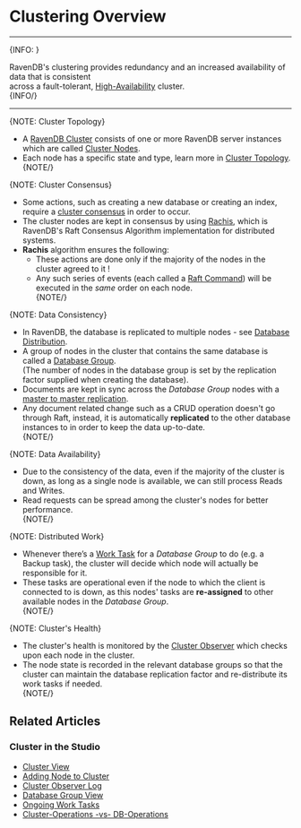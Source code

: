 ﻿# Clustering Overview
---

{INFO: }

RavenDB's clustering provides redundancy and an increased availability of data that is consistent  
across a fault-tolerant, [High-Availability](https://en.wikipedia.org/wiki/High-availability_cluster) cluster.  
{INFO/}

---

{NOTE: Cluster Topology}

* A [RavenDB Cluster](../../glossary/ravendb-cluster) consists of one or more RavenDB server instances which are called [Cluster Nodes](../../glossary/cluster-node).  
* Each node has a specific state and type, learn more in [Cluster Topology](../../server/clustering/rachis/cluster-topology).  
{NOTE/}

{NOTE: Cluster Consensus}

* Some actions, such as creating a new database or creating an index, require a [cluster consensus](../../server/clustering/rachis/consensus-operations) in order to occur.  
* The cluster nodes are kept in consensus by using [Rachis](../../server/clustering/rachis/what-is-rachis), 
  which is RavenDB's Raft Consensus Algorithm implementation for distributed systems.  
* **Rachis** algorithm ensures the following:  
  * These actions are done only if the majority of the nodes in the cluster agreed to it !  
  * Any such series of events (each called a [Raft Command](../../glossary/raft-command)) will be executed in the _same_ order on each node.  
{NOTE/}

{NOTE: Data Consistency}

* In RavenDB, the database is replicated to multiple nodes - see [Database Distribution](../../server/clustering/distribution/distributed-database).  
* A group of nodes in the cluster that contains the same database is called a [Database Group](../../studio/database/settings/manage-database-group).  
  (The number of nodes in the database group is set by the replication factor supplied when creating the database).  
* Documents are kept in sync across the _Database Group_ nodes with a [master to master replication](../../server/clustering/replication/replication).  
* Any document related change such as a CRUD operation doesn't go through Raft, 
  instead, it is automatically **replicated** to the other database instances to in order to keep the data up-to-date.  
{NOTE/}

{NOTE: Data Availability}

* Due to the consistency of the data, even if the majority of the cluster is down, as long as a single node is available, we can still process Reads and Writes.
* Read requests can be spread among the cluster's nodes for better performance.  
{NOTE/}

{NOTE: Distributed Work}

* Whenever there’s a [Work Task](../../server/clustering/distribution/highly-available-tasks) for a _Database Group_ to do (e.g. a Backup task), 
  the cluster will decide which node will actually be responsible for it.  
* These tasks are operational even if the node to which the client is connected to is down, as this nodes' tasks are **re-assigned** to other available nodes in the _Database Group_.  
{NOTE/}

{NOTE: Cluster's Health}

* The cluster's health is monitored by the [Cluster Observer](../../server/clustering/distribution/cluster-observer) which checks upon each node in the cluster.  
* The node state is recorded in the relevant database groups so that the cluster can maintain the database replication factor and re-distribute its work tasks if needed.  
{NOTE/}

## Related Articles

### Cluster in the Studio
- [Cluster View](../../studio/server/cluster/cluster-view)
- [Adding Node to Cluster](../../studio/server/cluster/add-node-to-cluster)  
- [Cluster Observer Log](../../studio/server/cluster/cluster-observer)  
- [Database Group View](../../studio/database/settings/manage-database-group)  
- [Ongoing Work Tasks](../../studio/database/tasks/ongoing-tasks/general-info)  
- [Cluster-Operations -vs- DB-Operations](../../studio/server/cluster/cluster-view#cluster-wide-operation--vs--database-operations)  
